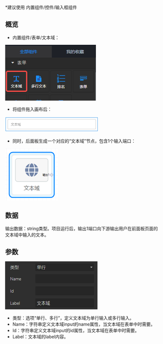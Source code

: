 *建议使用 内置组件/控件/输入框组件
<a name="eW1OX"></a>
## 概览

- 内置组件/表单/文本域：

![image.png](images/文本域/1.png)

- 将组件拖入画布后：

![image.png](images/文本域/2.png)

- 同时，后面板生成一个对应的“文本域”节点，包含1个输入端口：

![image.png](images/文本域/3.png)
<a name="NH2fI"></a>
## 数据
输出数据：string类型。项目运行后，输出1端口向下游输出用户在前面板页面的文本域中输入的文本。
<a name="Xxvxh"></a>
## 参数
![image.png](images/文本域/4.png)

- 类型：选项“单行、多行”，定义文本域为单行输入或多行输入。
- Name：字符串定义文本域input的name属性，当文本域在表单中时需要。
- Id：字符串定义文本域input的id属性，当文本域在表单中时需要。
- Label：文本域的label内容。
